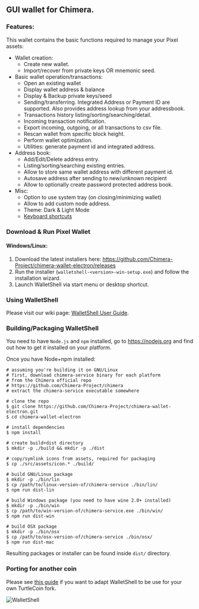 ## GUI wallet for Chimera.



### Features:

This wallet contains the basic functions required to manage your Pixel assets:

* Wallet creation:
  * Create new wallet.
  * Import/recover from private keys OR mnemonic seed.
* Basic wallet operation/transactions:
  * Open an existing  wallet
  * Display wallet address & balance
  * Display & Backup private keys/seed
  * Sending/transferring. Integrated Address or Payment ID are supported. Also provides address lookup from your addressbook.
  * Transactions history listing/sorting/searching/detail.
  * Incoming transaction notification.
  * Export incoming, outgoing, or all transactions to csv file.
  * Rescan wallet from specific block height.
  * Perform wallet optimization.
  * Utilities: generate payment id and integrated address.
* Address book:
  * Add/Edit/Delete address entry.
  * Listing/sorting/searching existing entries.
  * Allow to store same wallet address with different payment id.
  * Autosave address after sending to new/unknown recipient
  * Allow to optionally create password protected address book.
* Misc:
  * Option to use system tray (on closing/minimizing wallet)
  * Allow to add custom node address.
  * Theme: Dark & Light Mode
  * [Keyboard shortcuts](docs/shortcut.md)

### Download &amp; Run Pixel Wallet

#### Windows/Linux:
1. Download the latest installers here: https://github.com/Chimera-Project/chimera-wallet-electron/releases
2. Run the installer (`walletshell-<version>-win-setup.exe`) and follow the installation wizard.
3. Launch WalletShell via start menu or desktop shortcut.

### Using WalletShell
Please visit our wiki page: [WalletShell User Guide](../../wiki).

### Building/Packaging WalletShell
You need to have `Node.js` and `npm` installed, go to https://nodejs.org and find out how to get it installed on your platform.

Once you have Node+npm installed:
```
# assuming you're building it on GNU/Linux
# first, download chimera-service binary for each platform
# from the Chimera official repo
# https://github.com/Chimera-Project/chimera
# extract the chimera-service executable somewhere

# clone the repo
$ git clone https://github.com/Chimera-Project/chimera-wallet-electron.git
$ cd chimera-wallet-electron

# install dependencies
$ npm install

# create build+dist directory
$ mkdir -p ./build && mkdir -p ./dist

# copy/symlink icons from assets, required for packaging
$ cp ./src/assets/icon.* ./build/

# build GNU/Linux package
$ mkdir -p ./bin/lin
$ cp /path/to/linux-version-of/chimera-service ./bin/lin/
$ npm run dist-lin

# build Windows package (you need to have wine 2.0+ installed)
$ mkdir -p ./bin/win
$ cp /path/to/win-version-of/chimera-service.exe ./bin/win/
$ npm run dist-win

# build OSX package
$ mkdir -p ./bin/osx
$ cp /path/to/osx-version-of/chimera-service ./bin/osx/
$ npm run dist-mac
```

Resulting packages or installer can be found inside `dist/` directory.

### Porting for another coin
Please see [this guide](docs/porting.md) if you want to adapt WalletShell to be use for your own TurtleCoin fork.

![WalletShell](docs/walletshell.png)
